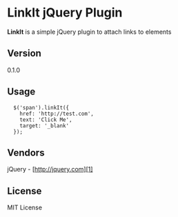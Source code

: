 # LinkIt jQuery Plugin

**LinkIt** is a simple jQuery plugin to attach links to elements

## Version
0.1.0

## Usage

	  $('span').linkIt({
	    href: 'http://test.com',
	    text: 'Click Me',
	    target: '_blank'
	  });


## Vendors
jQuery - [http://jquery.com][1]

## License
MIT License

[1]:	http://jquery.com
